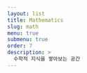 ```yaml
---
layout: list
title: Mathematics
slug: math
menu: true
submenu: true
order: 7
description: >
  수학적 지식을 쌓아보는 공간
---
```


